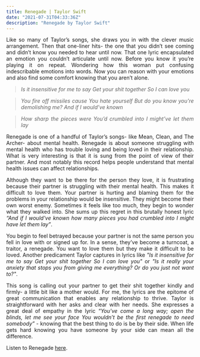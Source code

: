 ```yaml
---
title: Renegade | Taylor Swift
date: "2021-07-31T04:33:36Z"
description: "Renegade by Taylor Swift"
---
```


<style>
body {
text-align: justify}
</style>

Like so many of Taylor’s songs, she draws you in with the clever music arrangement. Then that one-liner hits- the one that you didn’t see coming and didn’t know you needed to hear until now. That one lyric encapsulated an emotion you couldn’t articulate until now. Before you know it you’re playing it on repeat. Wondering how this woman put confusing indescribable emotions into words. Now you can reason with your emotions and also find some comfort knowing that you aren’t alone.

>*Is it insensitive for me to say*
>*Get your shit together*
>*So I can love you*

>*You fire off missiles cause*
>*You hate yourself*
>*But do you know you're demolishing me?*
>*And if I would’ve known*

>*How sharp the pieces were*
>*You’d crumbled into*
>*I might’ve let them lay*

Renegade is one of a handful of Taylor’s songs- like Mean, Clean, and The Archer- about mental health. Renegade is about someone struggling with mental health who has trouble loving and being loved in their relationship. What is very interesting is that it is sung from the point of view of their partner. And most notably this record helps people understand that mental health issues can affect relationships.

Although they want to be there for the person they love, it is frustrating because their partner is struggling with their mental health. This makes it difficult to love them. Your partner is hurting and blaming them for the problems in your relationship would be insensitive. They might become their own worst enemy. Sometimes it feels like too much, they begin to wonder what they walked into. She sums up this regret in this brutally honest lyric *“And if I would've known how many pieces you had crumbled into I might have let them lay”*.

You begin to feel betrayed because your partner is not the same person you fell in love with or signed up for. In a sense, they’ve become a turncoat, a traitor, a renegade. You want to love them but they make it difficult to be loved. Another predicament Taylor captures in lyrics like *"Is it insensitive for me to say Get your shit together So I can love you"* or *"Is it really your anxiety that stops you from giving me everything? Or do you just not want to?"*.

This song is calling out your partner to get their shit together kindly and firmly- a little bit like a mother would. For me, the lyrics are the epitome of great communication that enables any relationship to thrive. Taylor is straightforward with her asks and clear with her needs. She expresses a great deal of empathy in the lyric *“You've come a long way; open the blinds, let me see your face You wouldn’t be the first renegade to need somebody”* - knowing that the best thing to do is be by their side. When life gets hard knowing you have someone by your side can mean all the difference.

Listen to Renegade [here](https://youtu.be/h_wr-9X47ao).